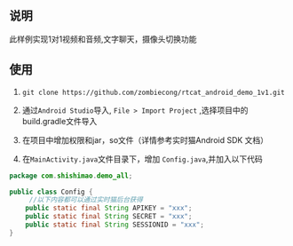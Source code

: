 ## 说明
此样例实现1对1视频和音频,文字聊天，摄像头切换功能

## 使用

1. `git clone https://github.com/zombiecong/rtcat_android_demo_1v1.git`

2. 通过`Android Studio`导入, `File > Import Project` ,选择项目中的build.gradle文件导入

3. 在项目中增加权限和jar，so文件（详情参考实时猫Android SDK 文档）

4. 在`MainActivity.java`文件目录下，增加 `Config.java`,并加入以下代码

```java
package com.shishimao.demo_all;

public class Config {
	 //以下内容都可以通过实时猫后台获得
    public static final String APIKEY = "xxx";
    public static final String SECRET = "xxx";
    public static final String SESSIONID = "xxx";
}

```



